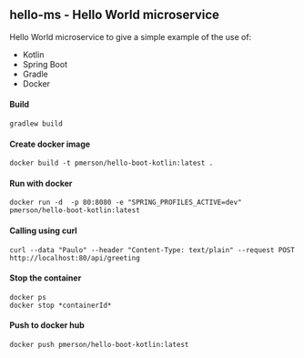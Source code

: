 


hello-ms - Hello World microservice 
-------------------------------------------------------

Hello World microservice to give a simple example of the use of:
 
* Kotlin
* Spring Boot
* Gradle
* Docker



#### Build
`gradlew build`

#### Create docker image
`docker build -t pmerson/hello-boot-kotlin:latest .`

#### Run with docker
`docker run -d  -p 80:8080 -e "SPRING_PROFILES_ACTIVE=dev" pmerson/hello-boot-kotlin:latest`
    
#### Calling using curl
`curl --data "Paulo" --header "Content-Type: text/plain" --request POST http://localhost:80/api/greeting`

#### Stop the container
```
docker ps
docker stop *containerId*
```

#### Push to docker hub
`docker push pmerson/hello-boot-kotlin:latest`
